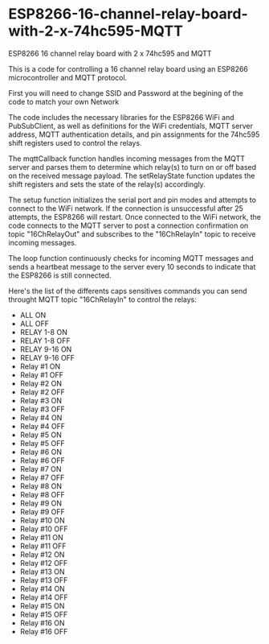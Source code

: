 # ESP8266-16-channel-relay-board-with-2-x-74hc595-MQTT
ESP8266 16 channel relay board with 2 x 74hc595 and MQTT 

This is a code for controlling a 16 channel relay board using an ESP8266 microcontroller and MQTT protocol.

First you will need to change SSID and Password at the begining of the code to match your own Network 

The code includes the necessary libraries for the ESP8266 WiFi and PubSubClient, as well as definitions for the WiFi credentials, MQTT server address, MQTT authentication details, and pin assignments for the 74hc595 shift registers used to control the relays.

The mqttCallback function handles incoming messages from the MQTT server and parses them to determine which relay(s) to turn on or off based on the received message payload. The setRelayState function updates the shift registers and sets the state of the relay(s) accordingly.

The setup function initializes the serial port and pin modes and attempts to connect to the WiFi network. If the connection is unsuccessful after 25 attempts, the ESP8266 will restart. Once connected to the WiFi network, the code connects to the MQTT server to post a connection confirmation on topic "16ChRelayOut" and subscribes to the "16ChRelayIn" topic to receive incoming messages.

The loop function continuously checks for incoming MQTT messages and sends a heartbeat message to the server every 10 seconds to indicate that the ESP8266 is still connected.

Here's the list of the differents caps sensitives commands you can send throught MQTT topic "16ChRelayIn" to control the relays:

-  ALL ON
-  ALL OFF
-  RELAY 1-8 ON
-  RELAY 1-8 OFF
-  RELAY 9-16 ON
-  RELAY 9-16 OFF
-  Relay #1 ON
-  Relay #1 OFF
-  Relay #2 ON
-  Relay #2 OFF
-  Relay #3 ON
-  Relay #3 OFF
-  Relay #4 ON
-  Relay #4 OFF
-  Relay #5 ON
-  Relay #5 OFF
-  Relay #6 ON
-  Relay #6 OFF
-  Relay #7 ON
-  Relay #7 OFF
-  Relay #8 ON
-  Relay #8 OFF
-  Relay #9 ON
-  Relay #9 OFF
-  Relay #10 ON
-  Relay #10 OFF
-  Relay #11 ON
-  Relay #11 OFF
-  Relay #12 ON
-  Relay #12 OFF
-  Relay #13 ON
-  Relay #13 OFF
-  Relay #14 ON
-  Relay #14 OFF
-  Relay #15 ON
-  Relay #15 OFF
-  Relay #16 ON
-  Relay #16 OFF

